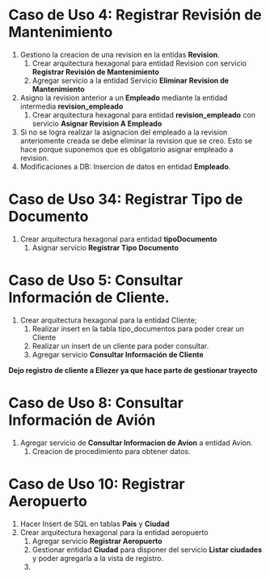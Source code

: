 # Caso de Uso 4: Registrar Revisión de Mantenimiento
1. Gestiono la creacion de una revision en la entidas **Revision**.
    1. Crear arquitectura hexagonal para entidad Revision con servicio **Registrar Revisión de Mantenimiento**
    2. Agregar servicio a la entidad Servicio **Eliminar Revision de Mantenimiento**
2. Asigno la revision anterior a un **Empleado** mediante la entidad intermedia **revision_empleado**
    1. Crear arquitectura hexagonal para entidad **revision_empleado** con servicio **Asignar Revision A Empleado**
3. Si no se logra realizar la asignacion del empleado a la revision anteriomente creada se debe 
   eliminar la revision que se creo. Esto se hace porque suponemos que es obligatorio asignar empleado a revision.
4. Modificaciones a DB: Insercion de datos en entidad **Empleado**.

# Caso de Uso 34: Registrar Tipo de Documento
1. Crear arquitectura hexagonal para entidad **tipoDocumento**
    1. Asignar servicio **Registrar Tipo Documento**


#  Caso de Uso 5: Consultar Información de Cliente.
1. Crear arquitectura hexagonal para la entidad Cliente;
    1. Realizar insert en la tabla tipo_documentos para poder crear un Cliente
    2. Realizar un insert de un cliente para poder consultar.
    3. Agregar servicio **Consultar Información de Cliente**

**Dejo registro de cliente a Eliezer ya que hace parte de gestionar trayecto**

# Caso de Uso 8: Consultar Información de Avión
1. Agregar servicio de **Consultar Informacion de Avion** a entidad Avion.
    1. Creacion de procedimiento para obtener datos.

# Caso de Uso 10: Registrar Aeropuerto
1. Hacer Insert de SQL en tablas **Pais** y **Ciudad**
2. Crear arquitectura hexagonal para la entidad aeropuerto
    1. Agregar servicio **Registrar Aeropuerto**
    2. Gestionar entidad **Ciudad** para disponer del servicio **Listar ciudades** y poder agregarla a la vista de registro.
    3. 
